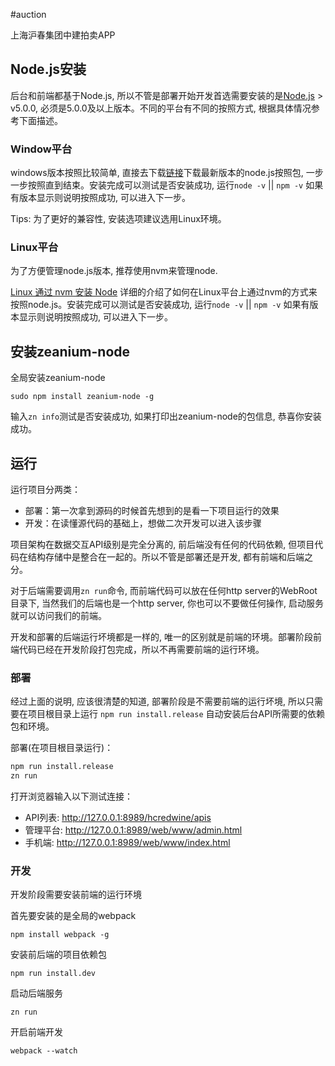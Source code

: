 #auction

上海沪春集团中建拍卖APP

## Node.js安装
后台和前端都基于Node.js, 所以不管是部署开始开发首选需要安装的是[Node.js](https://nodejs.org/zh-cn/) > v5.0.0, 必须是5.0.0及以上版本。不同的平台有不同的按照方式, 根据具体情况参考下面描述。

### Window平台
windows版本按照比较简单, 直接去下载[链接](https://nodejs.org/zh-cn/)下载最新版本的node.js按照包, 一步一步按照直到结束。安装完成可以测试是否安装成功, 运行`node -v` || `npm -v` 如果有版本显示则说明按照成功, 可以进入下一步。

Tips: 为了更好的兼容性, 安装选项建议选用Linux环境。

### Linux平台
为了方便管理node.js版本, 推荐使用nvm来管理node.

[Linux 通过 nvm 安装 Node](http://www.clarkhan.com/2015/06/05/linux-install-node-with-nvm/) 详细的介绍了如何在Linux平台上通过nvm的方式来按照node.js。安装完成可以测试是否安装成功, 运行`node -v` || `npm -v` 如果有版本显示则说明按照成功, 可以进入下一步。

## 安装zeanium-node

全局安装zeanium-node

`sudo npm install zeanium-node -g`

输入`zn info`测试是否安装成功, 如果打印出zeanium-node的包信息, 恭喜你安装成功。

## 运行

运行项目分两类：

- 部署：第一次拿到源码的时候首先想到的是看一下项目运行的效果
- 开发：在读懂源代码的基础上，想做二次开发可以进入该步骤

项目架构在数据交互API级别是完全分离的, 前后端没有任何的代码依赖, 但项目代码在结构存储中是整合在一起的。所以不管是部署还是开发, 都有前端和后端之分。

对于后端需要调用`zn run`命令, 而前端代码可以放在任何http server的WebRoot目录下, 当然我们的后端也是一个http server, 你也可以不要做任何操作, 启动服务就可以访问我们的前端。

开发和部署的后端运行坏境都是一样的, 唯一的区别就是前端的环境。部署阶段前端代码已经在开发阶段打包完成，所以不再需要前端的运行环境。

### 部署
经过上面的说明, 应该很清楚的知道, 部署阶段是不需要前端的运行坏境, 所以只需要在项目根目录上运行 `npm run install.release` 自动安装后台API所需要的依赖包和环境。

部署(在项目根目录运行)：

```sh
npm run install.release
zn run
```

打开浏览器输入以下测试连接：

- API列表: http://127.0.0.1:8989/hcredwine/apis
- 管理平台: http://127.0.0.1:8989/web/www/admin.html
- 手机端: http://127.0.0.1:8989/web/www/index.html

### 开发
开发阶段需要安装前端的运行环境

首先要安装的是全局的webpack

`npm install webpack -g`

安装前后端的项目依赖包

`npm run install.dev`

启动后端服务

`zn run`

开启前端开发

`webpack --watch`
